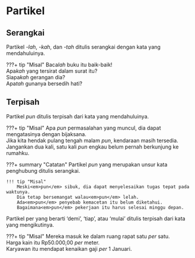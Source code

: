 # Partikel

## Serangkai

Partikel <em>-lah</em>, <em>-kah</em>, dan <em>-tah</em> ditulis serangkai dengan kata yang mendahuluinya.

???+ tip "Misal"
    Baca<em>lah</em> buku itu baik-baik!  
    Apa<em>kah</em> yang tersirat dalam surat itu?  
    Siapa<em>kah</em> gerangan dia?  
    Apa<em>tah</em> gunanya bersedih hati?

## Terpisah

Partikel <em>pun</em> ditulis terpisah dari kata yang mendahuluinya.

???+ tip "Misal"
    Apa <em>pun</em> permasalahan yang muncul, dia dapat
    mengatasinya dengan bijaksana.  
    Jika kita hendak pulang tengah malam <em>pun</em>, kendaraan
    masih tersedia.  
    Jangankan dua kali, satu kali <em>pun</em> engkau belum pernah
    berkunjung ke rumahku.

???+ summary "Catatan"
    Partikel <em>pun</em> yang merupakan unsur kata penghubung
    ditulis serangkai.

    !!! tip "Misal"
        Meski<em>pun</em> sibuk, dia dapat menyelesaikan tugas tepat pada waktunya.  
        Dia tetap bersemangat walau<em>pun</em> lelah.  
        Ada<em>pun</em> penyebab kemacetan itu belum diketahui.  
        Bagaimana<em>pun</em> pekerjaan itu harus selesai minggu depan.

Partikel per yang berarti ‘demi’, ‘tiap’, atau ‘mulai’ ditulis terpisah dari kata yang mengikutinya.

???+ tip "Misal"
    Mereka masuk ke dalam ruang rapat satu <em>per</em> satu.  
    Harga kain itu Rp50.000,00 <em>per</em> meter.  
    Karyawan itu mendapat kenaikan gaji <em>per</em> 1 Januari.


